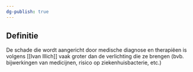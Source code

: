 ```yaml
---
dg-publish: true
---
```

## Definitie
De schade die wordt aangericht door medische diagnose en therapiëen is volgens [[Ivan Illich]] vaak groter dan de verlichting die ze brengen (bvb. bijwerkingen van medicijnen, risico op ziekenhuisbacterie, etc.)